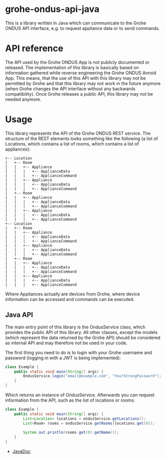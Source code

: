 # grohe-ondus-api-java

This is a library written in Java which can communicate to the Grohe ONDUS API interface, e.g. to request appliance data or to send commands.

# API reference

The API used by the Grohe ONDUS App is not publicly documented or released. The implementation of this library is basically based on
information gathered while reverse engineering the Grohe ONDUS Anroid App. This means, that the use of this API with this library
may not be permitted by Grohe and that this library may not work in the future anymore (when Grohe changes the API interface without
any backwards compatibility). Once Grohe releases a public API, this library may not be needed anymore.

# Usage

This library represents the API of the Grohe ONDUS REST service. The structure of the REST elements
looks something like the following (a list of Locations, which contains a list of rooms, which
contains a list of appliances):

````
+-- Location
|   +-- Room
|   |   +-- Appliance
|   |   |   +-- ApplianceData
|   |   |   +-- ApplianceCommand
|   |   +-- Appliance
|   |   |   +-- ApplianceData
|   |   |   +-- ApplianceCommand
|   +-- Room
|   |   +-- Appliance
|   |   |   +-- ApplianceData
|   |   |   +-- ApplianceCommand
|   |   +-- Appliance
|   |   |   +-- ApplianceData
|   |   |   +-- ApplianceCommand
+-- Location
|   +-- Room
|   |   +-- Appliance
|   |   |   +-- ApplianceData
|   |   |   +-- ApplianceCommand
|   |   +-- Appliance
|   |   |   +-- ApplianceData
|   |   |   +-- ApplianceCommand
|   +-- Room
|   |   +-- Appliance
|   |   |   +-- ApplianceData
|   |   |   +-- ApplianceCommand
|   |   +-- Appliance
|   |   |   +-- ApplianceData
|   |   |   +-- ApplianceCommand
````

Where Appliances actually are devices from Grohe, where device information can be accessed and
commands can be executed.

## Java API
The main entry point of this library is the OndusService class, which provides the public API of
this library. All other classes, except the models (which represent the data returned by the Grohe
API) should be considered as internal API and may therefore not be used in your code.

The first thing you need to do is to login with your Grohe username and password (logging in with
a JWT is being implemented):

````java
class Example {
    public static void main(String[] args) {
        OndusService.login("email@example.com", "YourStrongPassword");
    }
}
````

Which returns an instance of OndusService. Afterwards you can request information from the API,
such as the list of locations or rooms:

````java
class Example {
    public static void main(String[] args) {
        List<Location> locations = ondusService.getLocations();
        List<Room> rooms = ondusService.getRooms(locations.get(0));
        
        System.out.println(rooms.get(0).getName());
    }
}
````
* [JavaDoc](https://floriansw.github.io/grohe-ondus-api-java/org/grohe/ondus/api/OndusService.html)
